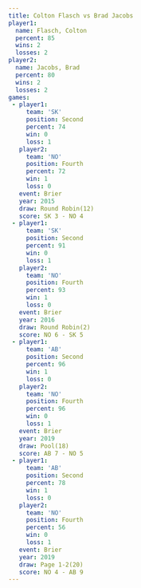 ```yaml
---
title: Colton Flasch vs Brad Jacobs
player1:              
  name: Flasch, Colton
  percent: 85         
  wins: 2             
  losses: 2           
player2:              
  name: Jacobs, Brad  
  percent: 80         
  wins: 2             
  losses: 2           
games:
 - player1:          
     team: 'SK'      
     position: Second
     percent: 74     
     win: 0          
     loss: 1         
   player2:          
     team: 'NO'      
     position: Fourth
     percent: 72     
     win: 1          
     loss: 0         
   event: Brier         
   year: 2015           
   draw: Round Robin(12)
   score: SK 3 - NO 4   
 - player1:          
     team: 'SK'      
     position: Second
     percent: 91     
     win: 0          
     loss: 1         
   player2:          
     team: 'NO'      
     position: Fourth
     percent: 93     
     win: 1          
     loss: 0         
   event: Brier        
   year: 2016          
   draw: Round Robin(2)
   score: NO 6 - SK 5  
 - player1:          
     team: 'AB'      
     position: Second
     percent: 96     
     win: 1          
     loss: 0         
   player2:          
     team: 'NO'      
     position: Fourth
     percent: 96     
     win: 0          
     loss: 1         
   event: Brier      
   year: 2019        
   draw: Pool(18)    
   score: AB 7 - NO 5
 - player1:          
     team: 'AB'      
     position: Second
     percent: 78     
     win: 1          
     loss: 0         
   player2:          
     team: 'NO'      
     position: Fourth
     percent: 56     
     win: 0          
     loss: 1         
   event: Brier      
   year: 2019        
   draw: Page 1-2(20)
   score: NO 4 - AB 9
---
```

